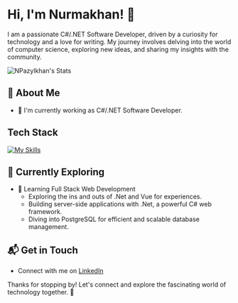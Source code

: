 # Hi, I'm Nurmakhan! 👋

I am a passionate C#/.NET Software Developer, driven by a curiosity for technology and a love for writing. My journey involves delving into the world of computer science, exploring new ideas, and sharing my insights with the community.

![NPazylkhan's Stats](https://github-readme-stats.vercel.app/api?username=NPazylkhan&theme=vue-dark&show_icons=true&hide_border=true&count_private=true)

## 🚀 About Me

- 🔭 I'm currently working as C#/.NET Software Developer.
<!--
- 📝 I write in-depth, long-form articles on my website [theenthusiast.dev](https://theenthusiast.dev), accumulating over 20k views within just 2 months.
- 🌐 Proud member of the [Hackernoon Blogging Fellowship](https://hackernoon.com/), contributing to the tech community.
- ✍️ Content Writer at [freeCodeCamp](https://www.freecodecamp.org/), gearing up to share valuable insights with the global coding community.

## My Articles
- [JavaScript Engine and Runtime Explained](https://www.freecodecamp.org/news/javascript-engine-and-runtime-explained/)
-->

## Tech Stack
[![My Skills](https://skillicons.dev/icons?i=cs,dotnet,postgres,git,github,devto,vue,pinia,js,html,css)](https://skillicons.dev)

## 🌱 Currently Exploring

- 🚀 Learning Full Stack Web Development
  - Exploring the ins and outs of .Net and Vue for experiences.
  - Building server-side applications with .Net, a powerful C# web framework.
  - Diving into PostgreSQL for efficient and scalable database management.

<!--
 ## 🏆 Achievements

- 🌟 Completed Hacktoberfest 2023 - Contributed to open source projects and celebrated the spirit of collaboration.
-->

## 📬 Get in Touch

- Connect with me on [LinkedIn](https://linkedin.com/npazylkhan)

Thanks for stopping by! Let's connect and explore the fascinating world of technology together. 🚀

<!--
**NPazylkhan/NPazylkhan** is a ✨ _special_ ✨ repository because its `README.md` (this file) appears on your GitHub profile.

Here are some ideas to get you started:

- 🔭 I’m currently working on ...
- 🌱 I’m currently learning ...
- 👯 I’m looking to collaborate on ...
- 🤔 I’m looking for help with ...
- 💬 Ask me about ...
- 📫 How to reach me: ...
- 😄 Pronouns: ...
- ⚡ Fun fact: ...
-->

